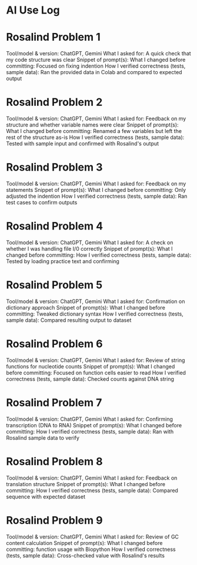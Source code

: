 # AI Use Log
# Rosalind Problem 1
Tool/model & version: ChatGPT, Gemini
What I asked for: A quick check that my code structure was clear
Snippet of prompt(s):
What I changed before committing: Focused on fixing indention
How I verified correctness (tests, sample data): Ran the provided data in Colab and compared to expected output
# Rosalind Problem 2
Tool/model & version: ChatGPT, Gemini
What I asked for: Feedback on my structure and whether variable names were clear
Snippet of prompt(s): 
What I changed before committing: Renamed a few variables but left the rest of the structure as-is
How I verified correctness (tests, sample data): Tested with sample input and confirmed with Rosalind's output
# Rosalind Problem 3
Tool/model & version: ChatGPT, Gemini
What I asked for: Feedback on my statements
Snippet of prompt(s):
What I changed before committing: Only adjusted the indention
How I verified correctness (tests, sample data): Ran test cases to confirm outputs
# Rosalind Problem 4
Tool/model & version: ChatGPT, Gemini
What I asked for: A check on whether I was handling file I/0 correctly
Snippet of prompt(s): 
What I changed before committing: 
How I verified correctness (tests, sample data): Tested by loading practice text and confirming 
# Rosalind Problem 5
Tool/model & version: ChatGPT, Gemini
What I asked for: Confirmation on dictionary approach
Snippet of prompt(s):
What I changed before committing: Tweaked dictionary syntax
How I verified correctness (tests, sample data): Compared resulting output to dataset
# Rosalind Problem 6
Tool/model & version: ChatGPT, Gemini
What I asked for: Review of string functions for nucleotide counts
Snippet of prompt(s):
What I changed before committing: Focused on function cells easier to read
How I verified correctness (tests, sample data): Checked counts against DNA string
# Rosalind Problem 7
Tool/model & version: ChatGPT, Gemini
What I asked for: Confirming transcription (DNA to RNA)
Snippet of prompt(s): 
What I changed before committing: 
How I verified correctness (tests, sample data): Ran with Rosalind sample data to verify 
# Rosalind Problem 8
Tool/model & version: ChatGPT, Gemini
What I asked for: Feedback on translation structure
Snippet of prompt(s):
What I changed before committing: 
How I verified correctness (tests, sample data): Compared sequence with expected dataset
# Rosalind Problem 9
Tool/model & version: ChatGPT, Gemini
What I asked for: Review of GC content calculation
Snippet of prompt(s):
What I changed before committing: function usage with Biopython
How I verified correctness (tests, sample data): Cross-checked value with Rosalind's results
